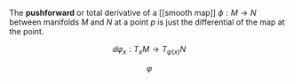 The **pushforward** or total derivative of a [[smooth map]] $\phi: M \to N$ between manifolds $M$ and $N$ at a point $p$ is just the differential of the map at the point.

$$
\dd{\varphi_x}: T_x M \to T_{\varphi(x)}N
$$

$$
\varphi
$$